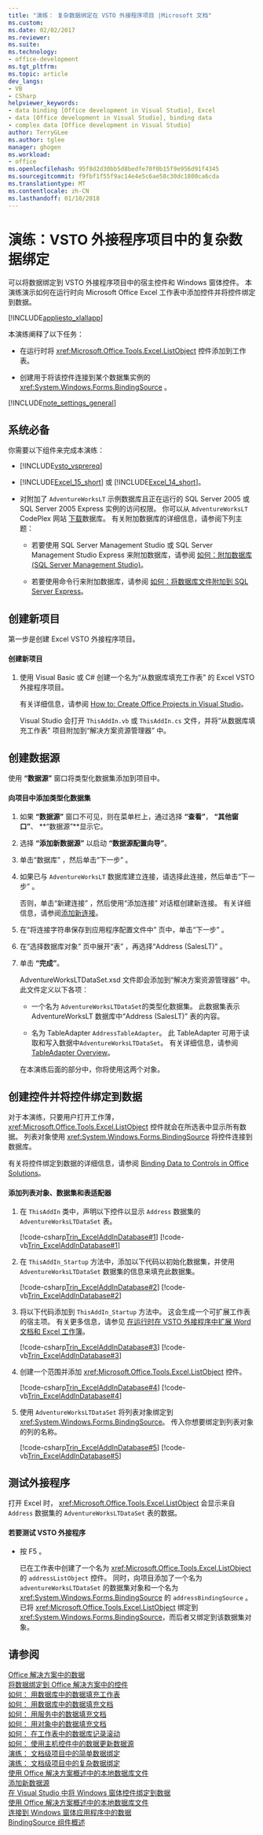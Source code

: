 ```yaml
---
title: "演练： 复杂数据绑定在 VSTO 外接程序项目 |Microsoft 文档"
ms.custom: 
ms.date: 02/02/2017
ms.reviewer: 
ms.suite: 
ms.technology:
- office-development
ms.tgt_pltfrm: 
ms.topic: article
dev_langs:
- VB
- CSharp
helpviewer_keywords:
- data binding [Office development in Visual Studio], Excel
- data [Office development in Visual Studio], binding data
- complex data [Office development in Visual Studio]
author: TerryGLee
ms.author: tglee
manager: ghogen
ms.workload:
- office
ms.openlocfilehash: 95f8d2d30bb5d8bedfe70f0b15f9e956d91f4345
ms.sourcegitcommit: f9fbf1f55f9ac14e4e5c6ae58c30dc1800ca6cda
ms.translationtype: MT
ms.contentlocale: zh-CN
ms.lasthandoff: 01/10/2018
---
```

# <a name="walkthrough-complex-data-binding-in-vsto-add-in-project"></a>演练：VSTO 外接程序项目中的复杂数据绑定
  可以将数据绑定到 VSTO 外接程序项目中的宿主控件和 Windows 窗体控件。 本演练演示如何在运行时向 Microsoft Office Excel 工作表中添加控件并将控件绑定到数据。  
  
 [!INCLUDE[appliesto_xlallapp](../vsto/includes/appliesto-xlallapp-md.md)]  
  
 本演练阐释了以下任务：  
  
-   在运行时将 <xref:Microsoft.Office.Tools.Excel.ListObject> 控件添加到工作表。  
  
-   创建用于将该控件连接到某个数据集实例的 <xref:System.Windows.Forms.BindingSource> 。  
  
 [!INCLUDE[note_settings_general](../sharepoint/includes/note-settings-general-md.md)]  
  
## <a name="prerequisites"></a>系统必备  
 你需要以下组件来完成本演练：  
  
-   [!INCLUDE[vsto_vsprereq](../vsto/includes/vsto-vsprereq-md.md)]  
  
-   [!INCLUDE[Excel_15_short](../vsto/includes/excel-15-short-md.md)] 或 [!INCLUDE[Excel_14_short](../vsto/includes/excel-14-short-md.md)]。  
  
-   对附加了 `AdventureWorksLT` 示例数据库且正在运行的 SQL Server 2005 或 SQL Server 2005 Express 实例的访问权限。 你可以从 `AdventureWorksLT` CodePlex 网站 [下载](http://go.microsoft.com/fwlink/?LinkId=115611)数据库。 有关附加数据库的详细信息，请参阅下列主题：  
  
    -   若要使用 SQL Server Management Studio 或 SQL Server Management Studio Express 来附加数据库，请参阅 [如何：附加数据库 (SQL Server Management Studio)](http://msdn.microsoft.com/en-us/b4efb0ae-cfe6-4d81-a4b4-6e4916885caa)。  
  
    -   若要使用命令行来附加数据库，请参阅 [如何：将数据库文件附加到 SQL Server Express](http://msdn.microsoft.com/en-us/0f8e42b5-7a8c-4c30-8c98-7d2bdc8dcc68)。  
  
## <a name="creating-a-new-project"></a>创建新项目  
 第一步是创建 Excel VSTO 外接程序项目。  
  
#### <a name="to-create-a-new-project"></a>创建新项目  
  
1.  使用 Visual Basic 或 C# 创建一个名为“从数据库填充工作表” 的 Excel VSTO 外接程序项目。  
  
     有关详细信息，请参阅 [How to: Create Office Projects in Visual Studio](../vsto/how-to-create-office-projects-in-visual-studio.md)。  
  
     Visual Studio 会打开 `ThisAddIn.vb` 或 `ThisAddIn.cs` 文件，并将“从数据库填充工作表”  项目附加到“解决方案资源管理器” 中。  
  
## <a name="creating-a-data-source"></a>创建数据源  
 使用 **“数据源”** 窗口将类型化数据集添加到项目中。  
  
#### <a name="to-add-a-typed-dataset-to-the-project"></a>向项目中添加类型化数据集  
  
1.  如果 **“数据源”** 窗口不可见，则在菜单栏上，通过选择 **“查看”**， **“其他窗口”**、 **“数据源”**显示它。  
  
2.  选择 **“添加新数据源”** 以启动 **“数据源配置向导”**。  
  
3.  单击“数据库” ，然后单击“下一步” 。  
  
4.  如果已与 `AdventureWorksLT` 数据库建立连接，请选择此连接，然后单击“下一步” 。  
  
     否则，单击“新建连接” ，然后使用“添加连接”  对话框创建新连接。 有关详细信息，请参阅[添加新连接](../data-tools/add-new-connections.md)。  
  
5.  在“将连接字符串保存到应用程序配置文件中”  页中，单击“下一步” 。  
  
6.  在“选择数据库对象”  页中展开“表”  ，再选择“Address (SalesLT)” 。  
  
7.  单击 **“完成”**。  
  
     AdventureWorksLTDataSet.xsd 文件即会添加到“解决方案资源管理器” 中。 此文件定义以下各项：  
  
    -   一个名为 `AdventureWorksLTDataSet`的类型化数据集。 此数据集表示 AdventureWorksLT 数据库中“Address (SalesLT)”  表的内容。  
  
    -   名为 TableAdapter `AddressTableAdapter`。 此 TableAdapter 可用于读取和写入数据中`AdventureWorksLTDataSet`。 有关详细信息，请参阅 [TableAdapter Overview](../data-tools/fill-datasets-by-using-tableadapters.md#tableadapter-overview)。  
  
     在本演练后面的部分中，你将使用这两个对象。  
  
## <a name="creating-controls-and-binding-controls-to-data"></a>创建控件并将控件绑定到数据  
 对于本演练，只要用户打开工作薄， <xref:Microsoft.Office.Tools.Excel.ListObject> 控件就会在所选表中显示所有数据。 列表对象使用 <xref:System.Windows.Forms.BindingSource> 将控件连接到数据库。  
  
 有关将控件绑定到数据的详细信息，请参阅 [Binding Data to Controls in Office Solutions](../vsto/binding-data-to-controls-in-office-solutions.md)。  
  
#### <a name="to-add-the-list-object-dataset-and-table-adapter"></a>添加列表对象、数据集和表适配器  
  
1.  在 `ThisAddIn` 类中，声明以下控件以显示 `Address` 数据集的 `AdventureWorksLTDataSet` 表。  
  
     [!code-csharp[Trin_ExcelAddInDatabase#1](../vsto/codesnippet/CSharp/Trin_ExcelAddInDatabase_O12/ThisAddIn.cs#1)]
     [!code-vb[Trin_ExcelAddInDatabase#1](../vsto/codesnippet/VisualBasic/Trin_ExcelAddInDatabase_O12/ThisAddIn.vb#1)]  
  
2.  在 `ThisAddIn_Startup` 方法中，添加以下代码以初始化数据集，并使用 `AdventureWorksLTDataSet` 数据集的信息来填充此数据集。  
  
     [!code-csharp[Trin_ExcelAddInDatabase#2](../vsto/codesnippet/CSharp/Trin_ExcelAddInDatabase_O12/ThisAddIn.cs#2)]
     [!code-vb[Trin_ExcelAddInDatabase#2](../vsto/codesnippet/VisualBasic/Trin_ExcelAddInDatabase_O12/ThisAddIn.vb#2)]  
  
3.  将以下代码添加到 `ThisAddIn_Startup` 方法中。 这会生成一个可扩展工作表的宿主项。 有关更多信息，请参见 [在运行时在 VSTO 外接程序中扩展 Word 文档和 Excel 工作簿](../vsto/extending-word-documents-and-excel-workbooks-in-vsto-add-ins-at-run-time.md)。  
  
     [!code-csharp[Trin_ExcelAddInDatabase#3](../vsto/codesnippet/CSharp/Trin_ExcelAddInDatabase_O12/ThisAddIn.cs#3)]
     [!code-vb[Trin_ExcelAddInDatabase#3](../vsto/codesnippet/VisualBasic/Trin_ExcelAddInDatabase_O12/ThisAddIn.vb#3)]  
  
4.  创建一个范围并添加 <xref:Microsoft.Office.Tools.Excel.ListObject> 控件。  
  
     [!code-csharp[Trin_ExcelAddInDatabase#4](../vsto/codesnippet/CSharp/Trin_ExcelAddInDatabase_O12/ThisAddIn.cs#4)]
     [!code-vb[Trin_ExcelAddInDatabase#4](../vsto/codesnippet/VisualBasic/Trin_ExcelAddInDatabase_O12/ThisAddIn.vb#4)]  
  
5.  使用 `AdventureWorksLTDataSet` 将列表对象绑定到 <xref:System.Windows.Forms.BindingSource>。 传入你想要绑定到列表对象的列的名称。  
  
     [!code-csharp[Trin_ExcelAddInDatabase#5](../vsto/codesnippet/CSharp/Trin_ExcelAddInDatabase_O12/ThisAddIn.cs#5)]
     [!code-vb[Trin_ExcelAddInDatabase#5](../vsto/codesnippet/VisualBasic/Trin_ExcelAddInDatabase_O12/ThisAddIn.vb#5)]  
  
## <a name="testing-the-add-in"></a>测试外接程序  
 打开 Excel 时， <xref:Microsoft.Office.Tools.Excel.ListObject> 会显示来自 `Address` 数据集的 `AdventureWorksLTDataSet` 表的数据。  
  
#### <a name="to-test-the-vsto-add-in"></a>若要测试 VSTO 外接程序  
  
-   按 F5 。  
  
     已在工作表中创建了一个名为 <xref:Microsoft.Office.Tools.Excel.ListObject> 的 `addressListObject` 控件。 同时，向项目添加了一个名为 `adventureWorksLTDataSet` 的数据集对象和一个名为 <xref:System.Windows.Forms.BindingSource> 的 `addressBindingSource` 。 已将 <xref:Microsoft.Office.Tools.Excel.ListObject> 绑定到 <xref:System.Windows.Forms.BindingSource>，而后者又绑定到该数据集对象。  
  
## <a name="see-also"></a>请参阅  
 [Office 解决方案中的数据](../vsto/data-in-office-solutions.md)   
 [将数据绑定到 Office 解决方案中的控件](../vsto/binding-data-to-controls-in-office-solutions.md)   
 [如何： 用数据库中的数据填充工作表](../vsto/how-to-populate-worksheets-with-data-from-a-database.md)   
 [如何： 用数据库中的数据填充文档](../vsto/how-to-populate-documents-with-data-from-a-database.md)   
 [如何： 用服务中的数据填充文档](../vsto/how-to-populate-documents-with-data-from-services.md)   
 [如何： 用对象中的数据填充文档](../vsto/how-to-populate-documents-with-data-from-objects.md)   
 [如何： 在工作表中的数据库记录滚动](../vsto/how-to-scroll-through-database-records-in-a-worksheet.md)   
 [如何： 使用主机控件中的数据更新数据源](../vsto/how-to-update-a-data-source-with-data-from-a-host-control.md)   
 [演练： 文档级项目中的简单数据绑定](../vsto/walkthrough-simple-data-binding-in-a-document-level-project.md)   
 [演练： 文档级项目中的复杂数据绑定](../vsto/walkthrough-complex-data-binding-in-a-document-level-project.md)   
 [使用 Office 解决方案概述中的本地数据库文件](../vsto/using-local-database-files-in-office-solutions-overview.md)   
 [添加新数据源](/visualstudio/data-tools/add-new-data-sources)   
 [在 Visual Studio 中将 Windows 窗体控件绑定到数据](../data-tools/bind-windows-forms-controls-to-data-in-visual-studio.md)   
 [使用 Office 解决方案概述中的本地数据库文件](../vsto/using-local-database-files-in-office-solutions-overview.md)   
 [连接到 Windows 窗体应用程序中的数据](/visualstudio/data-tools/connecting-to-data-in-windows-forms-applications)   
 [BindingSource 组件概述](/dotnet/framework/winforms/controls/bindingsource-component-overview)  
  
  